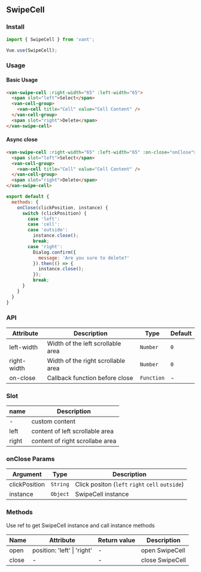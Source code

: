 ## SwipeCell

### Install
``` javascript
import { SwipeCell } from 'vant';

Vue.use(SwipeCell);
```

### Usage

#### Basic Usage

```html
<van-swipe-cell :right-width="65" :left-width="65">
  <span slot="left">Select</span>
  <van-cell-group>
    <van-cell title="Cell" value="Cell Content" />
  </van-cell-group>
  <span slot="right">Delete</span>
</van-swipe-cell>
```

#### Async close

```html
<van-swipe-cell :right-width="65" :left-width="65" :on-close="onClose">
  <span slot="left">Select</span>
  <van-cell-group>
    <van-cell title="Cell" value="Cell Content" />
  </van-cell-group>
  <span slot="right">Delete</span>
</van-swipe-cell>
```

```js
export default {
  methods: {
    onClose(clickPosition, instance) {
      switch (clickPosition) {
        case 'left':
        case 'cell':
        case 'outside':
          instance.close();
          break;
        case 'right':
          Dialog.confirm({
            message: 'Are you sure to delete?'
          }).then(() => {
            instance.close();
          });
          break;
      }
    }
  }
}
```

### API

| Attribute | Description | Type | Default |
|-----------|-----------|-----------|-------------|
| left-width | Width of the left scrollable area | `Number` | `0` |
| right-width | Width of the right scrollable area | `Number` | `0` |
| on-close | Callback function before close | `Function` | - |

### Slot

| name | Description |
|-----------|-----------|
| - | custom content |
| left | content of left scrollable area |
| right | content of right scrollabe area |

### onClose Params

| Argument | Type | Description |
|-----------|-----------|-----------|
| clickPosition | `String` | Click positon (`left` `right` `cell` `outside`) |
| instance | `Object` | SwipeCell instance |

### Methods

Use ref to get SwipeCell instance and call instance methods

| Name | Attribute | Return value | Description |
|-----------|-----------|-----------|-------------|
| open | position: 'left' \| 'right' | - | open SwipeCell |
| close | - | - | close SwipeCell |
